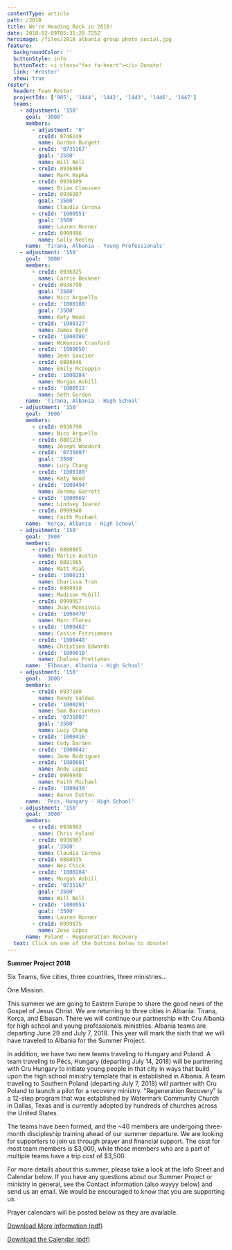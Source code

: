 ```yaml
---
contentType: article
path: /2018
title: We're Heading Back in 2018!
date: 2018-02-09T05:31:28.725Z
heroimage: /files/2018 albania group photo_social.jpg
feature:
  backgroundColor: ''
  buttonStyle: info
  buttonText: <i class="fas fa-heart"></i> Donate!
  link: '#roster'
  show: true
roster:
  header: Team Roster
  projectIds: ['985', '1444', '1442', '1443', '1446', '1447']
  teams:
    - adjustment: '150'
      goal: '3000'
      members:
        - adjustment: '0'
          cruId: 0746249
          name: Gordon Burgett
        - cruId: '0735167'
          goal: '3500'
          name: Will Noll
        - cruId: 0936960
          name: Mark Hapka
        - cruId: 0936889
          name: Brian Claussen
        - cruId: 0936907
          goal: '3500'
          name: Claudia Corona
        - cruId: '1000551'
          goal: '3500'
          name: Lauren Horner
        - cruId: 0999996
          name: Sally Neeley
      name: 'Tirana, Albania - Young Professionals'
    - adjustment: '150'
      goal: '3000'
      members:
        - cruId: 0936825
          name: Carrie Beckner
        - cruId: 0936790
          goal: '3500'
          name: Nico Arguello
        - cruId: '1000188'
          goal: '3500'
          name: Katy Wood
        - cruId: '1000327'
          name: James Byrd
        - cruId: '1000380'
          name: McKenzie Cranford
        - cruId: '1000050'
          name: Jenn Saucier
        - cruId: 0880846
          name: Emily McCoppin
        - cruId: '1000284'
          name: Morgan Asbill
        - cruId: '1000512'
          name: Seth Gordon
      name: 'Tirana, Albania - High School'
    - adjustment: '150'
      goal: '3000'
      members:
        - cruId: 0936790
          name: Nico Arguello
        - cruId: 0881236
          name: Joseph Woodard
        - cruId: '0735007'
          goal: '3500'
          name: Lucy Chang
        - cruId: '1000188'
          name: Katy Wood
        - cruId: '1000494'
          name: Jeremy Garrett
        - cruId: '1000569'
          name: Lindsey Juarez
        - cruId: 0999940
          name: Faith Michael
      name: 'Korça, Albania - High School'
    - adjustment: '150'
      goal: '3000'
      members:
        - cruId: 0880885
          name: Marlie Austin
        - cruId: 0881065
          name: Matt Rial
        - cruId: '1000131'
          name: Charissa Tran
        - cruId: 0999918
          name: Madison McGill
        - cruId: 0999957
          name: Juan Monsivais
        - cruId: '1000470'
          name: Marc Flores
        - cruId: '1000462'
          name: Cassie Fitzsimmons
        - cruId: '1000448'
          name: Christina Edwards
        - cruId: '1000010'
          name: Chelsea Prettyman
      name: 'Elbasan, Albania - High School'
    - adjustment: '150'
      goal: '3000'
      members:
        - cruId: 0937180
          name: Randy Valdez
        - cruId: '1000291'
          name: Sam Barrientos
        - cruId: '0735007'
          goal: '3500'
          name: Lucy Chang
        - cruId: '1000416'
          name: Cody Darden
        - cruId: '1000042'
          name: Jane Rodriguez
        - cruId: '1000601'
          name: Andy Lopez
        - cruId: 0999940
          name: Faith Michael
        - cruId: '1000430'
          name: Aaron Dutton
      name: 'Pécs, Hungary - High School'
    - adjustment: '150'
      goal: '3000'
      members:
        - cruId: 0936992
          name: Chris Hyland
        - cruId: 0936907
          goal: '3500'
          name: Claudia Corona
        - cruId: 0880935
          name: Wes Chick
        - cruId: '1000284'
          name: Morgan Asbill
        - cruId: '0735167'
          goal: '3500'
          name: Will Noll
        - cruId: '1000551'
          goal: '3500'
          name: Lauren Horner
        - cruId: 0999875
          name: Jose Lopez
      name: Poland - Regeneration Recovery
  text: Click on one of the buttons below to donate!
---
```

**Summer Project 2018**

Six Teams, five cities, three countries, three ministries... 

One Mission. 

This summer we are going to Eastern Europe to share the good news of the Gospel of Jesus Christ. We are returning to three cities in Albania: Tirana, Korça, and Elbasan. There we will continue our partnership with Cru Albania for high school and young professionals ministries. Albania teams are departing June 29 and July 7, 2018. This year will mark the sixth that we will have traveled to Albania for the Summer Project.

In addition, we have two new teams traveling to Hungary and Poland. A team traveling to Pécs, Hungary (departing July 14, 2018) will be partnering with Cru Hungary to initiate young people in that city in ways that build upon the high school ministry template that is established in Albania. A team traveling to Southern Poland (departing July 7, 2018) will partner with Cru Poland to launch a pilot for a recovery ministry. "Regeneration Recovery" is a 12-step program that was established by Watermark Community Church in Dallas, Texas and is currently adopted by hundreds of churches across the United States. 

The teams have been formed, and the ~40 members are undergoing three-month discipleship training ahead of our summer departure. We are looking for supporters to join us through prayer and financial support. The cost for most team members is $3,000, while those members who are a part of multiple teams have a trip cost of $3,500.  

For more details about this summer, please take a look at the Info Sheet and Calendar below. If you have any questions about our Summer Project or ministry in general, see the Contact information (also wayyy below) and send us an email. We would be encouraged to know that you are supporting us. 

Prayer calendars will be posted below as they are available. 

[Download More Information (pdf)](/files/Albania-2018-Info-Sheet.pdf)

[Download the Calendar (pdf)](/files/Albania-2018-Info-Session-Calendar.pdf)

